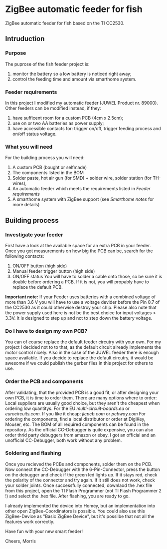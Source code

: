 # ZigBee automatic feeder for fish
ZigBee automatic feeder for fish based on the TI CC2530.


## Intruduction
### Purpose
The puprose of the fish feeder project is:
1. monitor the battery so a low battery is noticed right away;
2. control the feeding time and amount via smarthome system.


### Feeder requirements
In this project I modified my automatic feeder (JUWEL Product nr. 89000).
Other feeders can be modified instead, if they:
1. have sufficent room for a custom PCB (4cm x 2.5cm);
2. use on or two AA batteries as power supply;
3. have accessible contacts for: trigger on/off, trigger feeding process and on/off status voltage.


### What you will need
For the building process you will need:
1. A custom PCB (bought or selfmade)
2. The components listed in the BOM
3. Solder paste, hot air gun (for SMD) + solder wire, solder station (for TH-wires),
4. An automatic feeder which meets the requirements listed in _Feeder requirements_
5. A smarthome system with ZigBee support (see _Smarthome notes_ for more details)



## Building process
### Investigate your feeder
First have a look at the available space for an extra PCB in your feeder.
Once you got measurements on how big the PCB can be, search for the following contacts:
1. ON/OFF button (high side)
2. Manual feeder trigger button (high side)
3. ON/OFF status
You will have to solder a cable onto those, so be sure it is doable before ordering a PCB.
If it is not, you will propably have to replace the default PCB.

**Important note:** If your Feeder uses batteries with a combined voltage of more than 3.6 V you will have to use a voltage devider before the Pin 0.7 of the CC2530 as it could otherwise destroy your chip. Please also note that the power supply used here is not be the best choice for input voltages > 3.3V. It is designed to step up and not to step down the battery voltage. 


### Do I have to design my own PCB?
You can of course replace the default feeder circutry with your own. For my project I decided not to to that, as the default circuit already implements the motor control nicely. Also in the case of the JUWEL feeder there is enough space available.
If you decide to replace the default circutry, it would be awesome if we could publish the gerber files in this project for others to use. 


### Order the PCB and components
After validating, that the provided PCB is a good fit, or after designing your own PCB, it is time to order them.
There are many options where to order:
Local suppliers are usually good choice, but they aren't the cheapest when ordering low quantitys.
For the EU _multi-circuit-boards.eu_ or _eurocircuits.com._
If you like it cheap: _jlcpcb.com_ or _pcbway.com_
For ordering the components, find a local distributor or order at DigiKey, Mouser, etc.
The BOM of all required components can be found in the repository.
As the official CC-Debugger is quite expensive, you can also order thrid party debuggers from amazon or ebay. I got an official and an unofficial CC-Debugger, both work without any problem.


### Soldering and flashing
Once you recieved the PCBs and components, solder them on the PCB.
Now connect the CC-Debugger with the 6-Pin-Connector, press the button on the debugger and check if the green led lights up. If it stays red, check the polarity of the connector and try again. If it still does not work, check your solder joints.
Once successfully connected, downlaod the .hex file from this project, open the TI Flash Programmer (not TI Flash Programmer 2 !) and select the .hex file.
After flashing, you are ready to go.

I already implemented the device into Homey, but an implementation into other open ZigBee-Coordinators is possible. You could also use this ZigBee-Device as "Basic ZigBee Device", but it's possilbe that not all the features work correctly.

Have fun with your new smart feeder!

Cheers,
Morris
